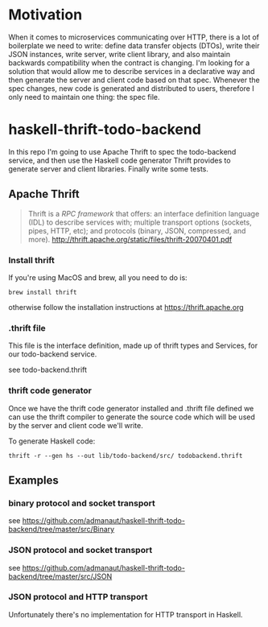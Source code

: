 # Motivation

When it comes to microservices communicating over HTTP, there is a lot of boilerplate we
need to write: define data transfer objects (DTOs), write their JSON instances, write server,
write client library, and also maintain backwards compatibility when the contract is changing.
I'm looking for a solution that would allow me to describe services in a declarative way and
then generate the server and client code based on that spec. Whenever the spec changes,
new code is generated and distributed to users, therefore I only need to maintain
one thing: the spec file.

# haskell-thrift-todo-backend

In this repo I'm going to use Apache Thrift to spec the todo-backend service, and then
use the Haskell code generator Thrift provides to generate server and client libraries.
Finally write some tests.

## Apache Thrift

> Thrift is a _RPC framework_ that offers: an interface definition language (IDL) to describe
> services with; multiple transport options (sockets, pipes, HTTP, etc); and protocols
> (binary, JSON, compressed, and more). http://thrift.apache.org/static/files/thrift-20070401.pdf

### Install thrift

If you're using MacOS and brew, all you need to do is:

```
brew install thrift
```

otherwise follow the installation instructions at https://thrift.apache.org

### .thrift file

This file is the interface definition, made up of thrift types and Services, for
our todo-backend service.

see todo-backend.thrift

### thrift code generator

Once we have the thrift code generator installed and .thrift file defined we can use
the thrift compiler to generate the source code which will be used by the server
and client code we'll write.

To generate Haskell code:

```
thrift -r --gen hs --out lib/todo-backend/src/ todobackend.thrift
```

## Examples

### binary protocol and socket transport

see https://github.com/admanaut/haskell-thrift-todo-backend/tree/master/src/Binary

### JSON protocol and socket transport

see https://github.com/admanaut/haskell-thrift-todo-backend/tree/master/src/JSON

### JSON protocol and HTTP transport

Unfortunately there's no implementation for HTTP transport in Haskell.
